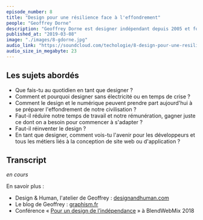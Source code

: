 ```yaml
---
episode_number: 8
title: "Design pour une résilience face à l'effondrement"
people: "Geoffrey Dorne"
description: "Geoffrey Dorne est designer indépendant depuis 2005 et fondateur de Design & Human, agence de design à vocation social et qui vise l’indépendance. Il a donné une conférence très inspirante à BlendWebMix 2018, « Pour un design de l’indépendance ». Il nous parle des métiers de la conception (designer, développeurs notamment) et comment ré-affecter ces métiers pour préparer les gens, les utilisateurs de nos produits, à plus de résilience face à l'effondrement de notre civilisation."
published_at: "2019-03-08"
image: "./images/8-gdorne.jpg"
audio_link: "https://soundcloud.com/techologie/8-design-pour-une-resilience-face-a-l-effondrement-avec-geoffrey-dorne"
audio_size_in_megabyte: 23
---
```


## Les sujets abordés

* Que fais-tu au quotidien en tant que designer ?
* Comment et pourquoi designer sans électricité ou en temps de crise ?
* Comment le design et le numérique peuvent prendre part aujourd'hui à se préparer l'effondrement de notre civilisation ?
* Faut-il réduire notre temps de travail et notre rémunération, gagner juste ce dont on a besoin pour commencer à s'adapter ?
* Faut-il réinventer le design ?
* En tant que designer, comment vois-tu l'avenir pour les développeurs et tous les métiers liés à la conception de site web ou d'application ?

## Transcript

_en cours_

<div class="block">
En savoir plus :

* Design & Human, l'atelier de Geoffrey : [designandhuman.com](http://designandhuman.com)
* Le blog de Geoffrey : [graphism.fr](https://graphism.fr/)
* Conférence « [Pour un design de l’indépendance]( https://graphism.fr/pour-un-design-de-lindependance-ma-conference-a-blendwebmix/) » à BlendWebMix 2018

</div>
